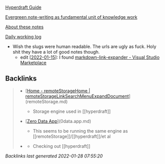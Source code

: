 [Hyperdraft Guide](https://hyperdraft.rosano.ca/guide/)

[Evergreen note-writing as fundamental unit of knowledge work](https://notes.andymatuschak.org/z3SjnvsB5aR2ddsycyXofbYR7fCxo7RmKW2be)

[About these notes](https://notes.andymatuschak.org/About_these_notes)

[Daily working log](https://notes.andymatuschak.org/z28QkpK3vRKQTacjFDfGYBhCXHqHuVWJzny9)

- Wish the slugs were human readable. The urls are ugly as fuck.  Holy shit they have a lot of good notes though. 
  - edit [[2022-01-15]]: I found [markdown-link-expander - Visual Studio Marketplace](https://marketplace.visualstudio.com/items?itemName=skn0tt.markdown-link-expander)

[//begin]: # "Autogenerated link references for markdown compatibility"
[2022-01-15]: 2022-01-15.md "2022-01-15"
[//end]: # "Autogenerated link references"

## Backlinks

> - [[Home - remoteStorageHome | remoteStorageLinkSearchMenuExpandDocument](https://remotestorage.io/)](remoteStorage.md)
>   - Storage engine used in [[hyperdraft]]
>    
> - [[Zero Data App](https://0data.app/)](0data.app.md)
>   - This seems to be running the same engine as [[remoteStorage]]/[[hyperdraft]]/et al
>    
> - [](2021-01-09.md)
>   - Checking out [[hyperdraft]]

_Backlinks last generated 2022-01-28 07:55:20_
